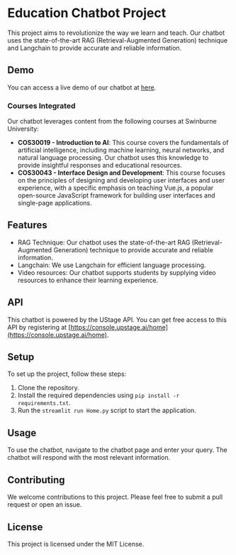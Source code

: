 # Education Chatbot Project

This project aims to revolutionize the way we learn and teach. Our chatbot uses the state-of-the-art RAG (Retrieval-Augmented Generation) technique and Langchain to provide accurate and reliable information.

## Demo

You can access a live demo of our chatbot at [here](https://chatbot-education.streamlit.app/).

### Courses Integrated

Our chatbot leverages content from the following courses at Swinburne University:

- **COS30019 - Introduction to AI**: This course covers the fundamentals of artificial intelligence, including machine learning, neural networks, and natural language processing. Our chatbot uses this knowledge to provide insightful responses and educational resources.
- **COS30043 - Interface Design and Development**: This course focuses on the principles of designing and developing user interfaces and user experience, with a specific emphasis on teaching Vue.js, a popular open-source JavaScript framework for building user interfaces and single-page applications.

## Features

- RAG Technique: Our chatbot uses the state-of-the-art RAG (Retrieval-Augmented Generation) technique to provide accurate and reliable information.
- Langchain: We use Langchain for efficient language processing.
- Video resources: Our chatbot supports students by supplying video resources to enhance their learning experience.

## API

This chatbot is powered by the UStage API. You can get free access to this API by registering at [https://console.upstage.ai/home](https://console.upstage.ai/home).

## Setup

To set up the project, follow these steps:

1. Clone the repository.
2. Install the required dependencies using `pip install -r requirements.txt`.
3. Run the `streamlit run Home.py` script to start the application.

## Usage

To use the chatbot, navigate to the chatbot page and enter your query. The chatbot will respond with the most relevant information.

## Contributing

We welcome contributions to this project. Please feel free to submit a pull request or open an issue.

## License

This project is licensed under the MIT License.
